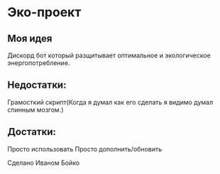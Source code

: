 # Эко-проект

## Моя идея
Дискорд бот который разщитывает оптимальное и экологическое энергопотребление.

## Недостатки:
Грамосткий скрипт(Когда я думал как его сделать я видимо думал спинным мозгом.)

## Достатки:
Просто использовать
Просто дополнить/обновить


Сделано Иваном Бойко
